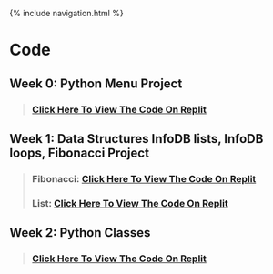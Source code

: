 {% include navigation.html %}

# Code

## Week 0: Python Menu Project
> ### [Click Here To View The Code On Replit](https://replit.com/@SreejaVad/curly-spatula-2#docs/hacks/week0/menu.py)


## Week 1: Data Structures InfoDB lists, InfoDB loops, Fibonacci Project
> ### Fibonacci: [Click Here To View The Code On Replit](https://replit.com/@SreejaVad/curly-spatula-2#docs/hacks/week1/fibonacci.py)
> ### List: [Click Here To View The Code On Replit](https://replit.com/@SreejaVad/curly-spatula-2#docs/hacks/week1/list.py)

## Week 2: Python Classes
> ### [Click Here To View The Code On Replit](https://replit.com/@SreejaVad/curly-spatula-2#docs/hacks/week2/menu2.py)




